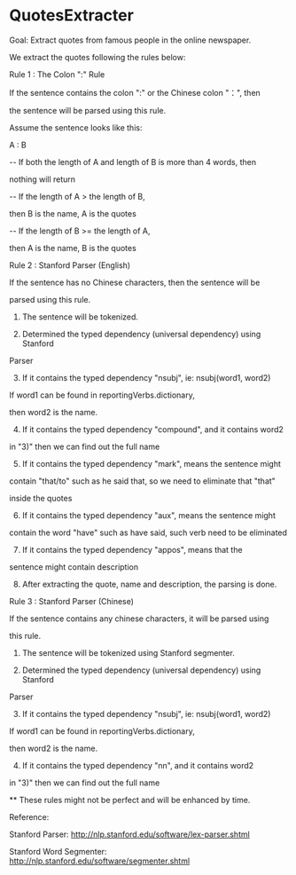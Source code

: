 # QuotesExtracter
Goal: Extract quotes from famous people in the online newspaper.


We extract the quotes following the rules below:

Rule 1 : The Colon ":" Rule

If the sentence contains the colon ":" or the Chinese colon "：", then

the sentence will be parsed using this rule.

Assume the sentence looks like this: 

A : B

-- If both the length of A and length of B is more than 4 words, then

nothing will return

-- If the length of A > the length of B,

then B is the name, A is the quotes

-- If the length of B  >= the length of A,

then A is the name, B is the quotes

Rule 2 : Stanford Parser (English)

If the sentence has no Chinese characters, then the sentence will be

parsed using this rule.

1) The sentence will be tokenized.

2) Determined the typed dependency (universal dependency) using Stanford

Parser

3) If it contains the typed dependency "nsubj", ie: nsubj(word1, word2)

If word1 can be found in reportingVerbs.dictionary,

then word2 is the name.

4) If it contains the typed dependency "compound", and it contains word2

in "3)" then we can find out the full name

5) If it contains the typed dependency "mark", means the sentence might 

contain "that/to" such as he said that, so we need to eliminate that "that"

inside the quotes

6) If it contains the typed dependency "aux", means the sentence might

contain the word "have" such as have said, such verb need to be eliminated

7) If it contains the typed dependency "appos", means that the 

sentence might contain description

8) After extracting the quote, name and description, the parsing is done.

Rule 3 : Stanford Parser (Chinese)

If the sentence contains any chinese characters, it will be parsed using 

this rule.
 
1) The sentence will be tokenized using Stanford segmenter.

2) Determined the typed dependency (universal dependency) using Stanford

Parser

3) If it contains the typed dependency "nsubj", ie: nsubj(word1, word2)

If word1 can be found in reportingVerbs.dictionary,

then word2 is the name.

4) If it contains the typed dependency "nn", and it contains word2

in "3)" then we can find out the full name
 

 
** These rules might not be perfect and will be enhanced by time.
 
Reference:

Stanford Parser: http://nlp.stanford.edu/software/lex-parser.shtml

Stanford Word Segmenter: http://nlp.stanford.edu/software/segmenter.shtml
